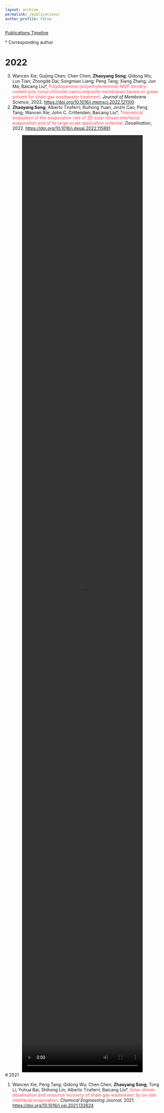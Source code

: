 ```yaml
---
layout: archive
permalink: /publications/
author_profile: false
---
```


<a href="/files/timeline/timeline.html" target="_blank">Publications Timeline<a>

\* Corresponding author

# 2022

<ol reversed start=3>
<li>Wancen Xie; Guijing Chen; Chen Chen; <b>Zhaoyang Song</b>; Qidong Wu; Lun Tian; Zhongde Dai; Songmiao Liang; Peng Tang; Xiang Zhang; Jun Ma; Baicang Liu*, <font color="#FF4858">Polydopamine/ polyethyleneimine/ MOF ternary-coated poly (vinyl chloride) nanocomposite membranes based on green solvent for shale gas wastewater treatment</font>. <i>Journal of Membrane Science</i>, 2022. <a href="https://doi.org/10.1016/j.memsci.2022.121100" target="_blank">https://doi.org/10.1016/j.memsci.2022.121100</a></li>
<li><b>Zhaoyang Song</b>; Alberto Tiraferri; Ruihong Yuan; Jinzhi Cao; Peng Tang; Wancen Xie; John C. Crittenden; Baicang Liu*, <font color="#FF4858">Theoretical evaluation of the evaporation rate of 2D solar-driven interfacial evaporation and of its large-scale application potential</font>. <i>Desalination</i>, 2022. <a href="https://doi.org/10.1016/j.desal.2022.115891" target="_blank">https://doi.org/10.1016/j.desal.2022.115891</a></li>
</ol>



<center>
<video controls width="78%" height="78%">
    <source src="/video/Global Evaporation Prediction Based on 2D SIE Technology.mp4"/>
    Sorry, your browser does not support this video, please use Chrome instead.
</video>
</center>
# 2021

<ol>
<li>Wancen Xie; Peng Tang; Qidong Wu; Chen Chen; <b>Zhaoyang Song</b>; Tong Li; Yuhua Bai; Shihong Lin; Alberto Tiraferri; Baicang Liu*, <font color="#FF4858">Solar-driven desalination and resource recovery of shale gas wastewater by on-site interfacial evaporation</font>. <i>Chemical Engineering Journal</i>, 2021. <a href="https://doi.org/10.1016/j.cej.2021.132624" target="_blank">https://doi.org/10.1016/j.cej.2021.132624</a></li>
</ol>